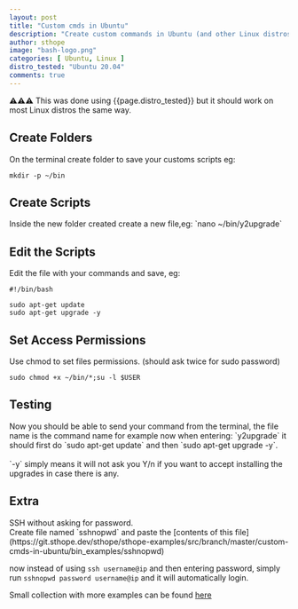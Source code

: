 ```yaml
---
layout: post
title: "Custom cmds in Ubuntu"
description: "Create custom commands in Ubuntu (and other Linux distros)."
author: sthope
image: "bash-logo.png"
categories: [ Ubuntu, Linux ]
distro_tested: "Ubuntu 20.04"
comments: true
---
```



<strong>⚠️⚠️⚠️</strong> This was done using {{page.distro_tested}} but it should work on most Linux distros the same way. 


<h2 id="part1">Create Folders</h2>
On the terminal create folder to save your customs scripts eg:

```
mkdir -p ~/bin
```

<h2 id="part2">Create Scripts</h2>
Inside the new folder created create a new file,eg:  
`nano ~/bin/y2upgrade`

<h2 id="part3">Edit the Scripts</h2>
Edit the file with your commands and save, eg:
  
```
#!/bin/bash

sudo apt-get update
sudo apt-get upgrade -y
```

<h2 id="part4">Set Access Permissions</h2>
Use chmod to set files permissions. (should ask twice for sudo password)

```sudo chmod +x ~/bin/*;su -l $USER```

<h2 id="part5">Testing</h2>
Now you should be able to send your command from the terminal, the file name is the command name for example now when entering: `y2upgrade` it should first do `sudo apt-get update` and then `sudo apt-get upgrade -y`.<br>
<br>
`-y` simply means it will not ask you Y/n if you want to accept installing the upgrades in case there is any.

<h2 id="part5">Extra</h2>
SSH without asking for password.<br>
Create file named `sshnopwd` and paste the [contents of this file](https://git.sthope.dev/sthope/sthope-examples/src/branch/master/custom-cmds-in-ubuntu/bin_examples/sshnopwd)<br>

now instead of using `ssh username@ip` and then entering password, simply run `sshnopwd password username@ip` and it will automatically login.<br>

Small collection with more examples can be found [here](https://git.sthope.dev/sthope/sthope-examples/src/branch/master/custom-cmds-in-ubuntu/bin_examples)